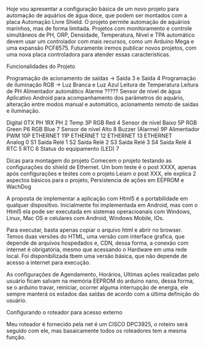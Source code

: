 

Hoje vou apresentar a configuração básica de um novo projeto para automação de aquários de água doce, que podem ser montados com a placa Automação Livre Shield. O projeto permite automação de aquários marinhos, mas de forma limitada. Projetos com monitoramento e controle simultâneos de PH, ORP, Densidade, Temperatura, Nível e TPA automático devem usar um controlador com mais recursos, como um Arduino Mega e uma expansão PCF8575. Futuramente iremos publicar novos projetos, com uma nova placa controladora para atender essas características.


Funcionalidades do Projeto

Programação de acionamento de saídas -> Saida 3 e Saída 4
Programação de iluminação RGB -> Luz Branca e Luz Azul
Leitura de Temperatura
Leitura de PH
Alimentador automático
Alarme ?????
Sensor de nível de água
Aplicativo Android para acompanhamento dos parâmetros do aquário, alteração entre modos manual e automático, acionamento remoto de saídas e iluminação.

Digital
0TX        PH
1RX        PH
2          Temp
3P         RGB Red
4          Sensor de nível Baixo
5P         RGB Green
P6         RGB Blue
7          Sensor de nível Alto
8          Buzzer (Alarme)
9P         Alimentador PWM
10P        ETHERNET
11P        ETHERNET
12         ETHERNET
13         ETHERNET                         
Analog
0          S1 Saída Relé
1          S2 Saída Relé
2          S3 Saída Relé
3          S4 Saída Relé
4          RTC
5          RTC
6          Status do equipamento (LED)
7             

Dicas para montagem do projeto
Comecem o projeto testando as configurações do shield de Ethernet. Um bom teste é o post XXXX, apenas após configurações e testes com o projeto 
Leiam o post XXX, ele explica 2 aspectos básicos para o projeto, Persistencia de ações em EEPROM e WachDog

A proposta de implementar a aplicação com Html5 é a portabilidade em qualquer dispositivo. Inicialmente foi implementada em Android, mas com o Html5 ela pode ser executada em sistemas operacioanais com Windows, Linux, Mac OS e celulares com Android, Windows Mobile, IOs.

Para executar, basta apenas copiar o arquivo html e abrir no browser. Temos duas versões do HTML, uma versão com interface grafica, que depende de arquivos hospedados e, CDN, dessa forma, a conexão com internet é obrigatória, mesmo que acessando o Hardware em uma rede local. Foi disponibilizada tbem uma versão básica, que não depende de acesso a internet para execução.

As configurações de Agendamento, Horários, Ultimas ações realizadas pelo usuário ficam salvam na memória EEPROM do arduino nano, dessa forma, se o arduino travar, reiniciar, ocorrer alguma interrupção de energia, ele sempre manterá os estados das saídas de acordo com a última definição do usuário.

Configurando o roteador para acesso externo

Meu roteador é fornecido pela net é um CISCO DPC3925, o roteiro será seguido com ele, mas basaicamente todos os roteadores tem a mesma função.
